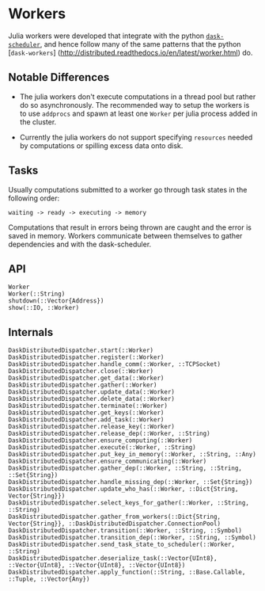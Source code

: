# Workers

Julia workers were developed that integrate with the python [`dask-scheduler`](http://distributed.readthedocs.io/en/latest/setup.html), and hence follow many of the same patterns that the python [`dask-workers`] (http://distributed.readthedocs.io/en/latest/worker.html) do.


## Notable Differences

* The julia workers don't execute computations in a thread pool but rather do so asynchronously. The recommended way to setup the workers is to use `addprocs` and spawn at least one `Worker` per julia process added in the cluster.

* Currently the julia workers do not support specifying `resources` needed by computations or spilling excess data onto disk.


## Tasks 

Usually computations submitted to a worker go through task states in the following order:

    waiting -> ready -> executing -> memory

Computations that result in errors being thrown are caught and the error is saved in memory.
Workers communicate between themselves to gather dependencies and with the dask-scheduler.


## API

```@docs
Worker
Worker(::String)
shutdown(::Vector{Address})
show(::IO, ::Worker)
```

## Internals

```@docs
DaskDistributedDispatcher.start(::Worker)
DaskDistributedDispatcher.register(::Worker)
DaskDistributedDispatcher.handle_comm(::Worker, ::TCPSocket)
DaskDistributedDispatcher.close(::Worker)
DaskDistributedDispatcher.get_data(::Worker)
DaskDistributedDispatcher.gather(::Worker)
DaskDistributedDispatcher.update_data(::Worker)
DaskDistributedDispatcher.delete_data(::Worker)
DaskDistributedDispatcher.terminate(::Worker)
DaskDistributedDispatcher.get_keys(::Worker)
DaskDistributedDispatcher.add_task(::Worker)
DaskDistributedDispatcher.release_key(::Worker)
DaskDistributedDispatcher.release_dep(::Worker, ::String)
DaskDistributedDispatcher.ensure_computing(::Worker)
DaskDistributedDispatcher.execute(::Worker, ::String)
DaskDistributedDispatcher.put_key_in_memory(::Worker, ::String, ::Any)
DaskDistributedDispatcher.ensure_communicating(::Worker)
DaskDistributedDispatcher.gather_dep(::Worker, ::String, ::String, ::Set{String})
DaskDistributedDispatcher.handle_missing_dep(::Worker, ::Set{String})
DaskDistributedDispatcher.update_who_has(::Worker, ::Dict{String, Vector{String}})
DaskDistributedDispatcher.select_keys_for_gather(::Worker, ::String, ::String)
DaskDistributedDispatcher.gather_from_workers(::Dict{String, Vector{String}}, ::DaskDistributedDispatcher.ConnectionPool)
DaskDistributedDispatcher.transition(::Worker, ::String, ::Symbol)
DaskDistributedDispatcher.transition_dep(::Worker, ::String, ::Symbol)
DaskDistributedDispatcher.send_task_state_to_scheduler(::Worker, ::String)
DaskDistributedDispatcher.deserialize_task(::Vector{UInt8}, ::Vector{UInt8}, ::Vector{UInt8}, ::Vector{UInt8})
DaskDistributedDispatcher.apply_function(::String, ::Base.Callable, ::Tuple, ::Vector{Any})
```

